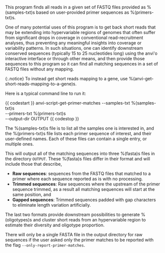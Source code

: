 This program finds all reads in a given set of FASTQ files provided as %(samples-txt)s based on user-provided primer sequences as %(primers-txt)s.

One of many potential uses of this program is to get back short reads that may be extending into hypervariable regions of genomes that often suffer from significant drops in coverage in conventional read-recruitment analyses, thus preventing any meaningful insights into coverage or variability patterns. In such situations, one can identify downstream conserved sequences (typically 15 to 25 nucleotides long) using the anvi'o interactive interface or through other means, and then provide those sequences to this program so it can find all matching sequences in a set of FASTQ files without any mapping.

{:.notice}
To instead get short reads mapping to a gene, use %(anvi-get-short-reads-mapping-to-a-gene)s.

Here is a typical command line to run it:

{{ codestart }}
anvi-script-get-primer-matches --samples-txt %(samples-txt)s \
                               --primers-txt %(primers-txt)s \
                               --output-dir OUTPUT
{{ codestop }}

The %(samples-txt)s file is to list all the samples one is interested in, and the %(primers-txt)s file lists each primer sequence of interest, and their user-defined names. Each of these files can contain a single entry, or multiple ones.

This will output all of the matching sequences into three %(fasta)s files in the directory `OUTPUT`. These %(fasta)s files differ in their format and will include those that describe,

* **Raw sequences**: sequences from the FASTQ files that matched to a primer where each sequence reported as is with no processing.
* **Trimmed sequences**: Raw sequences where the upstream of the primer sequence trimmed, as a result all matching sequences will start at the same position, and
* **Gapped sequences**: Trimmed sequences padded with gap characters to eliminate length variation artificially.

The last two formats provide downstream possibilities to generate %(oligotypes)s and cluster short reads from an hypervariable region to estimate their diversity and oligotype proportion.

There will only be a single FASTA file in the output directory for raw sequences if the user asked only the primer matches to be reported with the flag `--only-report-primer-matches`.

